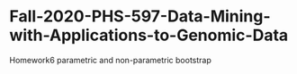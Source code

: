 # Fall-2020-PHS-597-Data-Mining-with-Applications-to-Genomic-Data

Homework6 parametric and non-parametric bootstrap 
